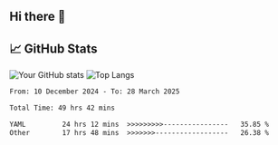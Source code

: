 ## Hi there 👋

## 📈 GitHub Stats
![Your GitHub stats](https://github-readme-stats.vercel.app/api?username=pcanham&show_icons=true&theme=radical&rank_icon=github)
![Top Langs](https://github-readme-stats.vercel.app/api/top-langs/?username=pcanham&theme=radical)


<!-- TECHNOLOGIES:START -->
<!-- TECHNOLOGIES:END -->

<!--START_SECTION:waka-->

```txt
From: 10 December 2024 - To: 28 March 2025

Total Time: 49 hrs 42 mins

YAML         24 hrs 12 mins  >>>>>>>>>----------------   35.85 %
Other        17 hrs 48 mins  >>>>>>>------------------   26.38 %
```

<!--END_SECTION:waka-->

